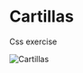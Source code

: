 # Cartillas
Css exercise

![Cartillas](https://user-images.githubusercontent.com/90775920/139191007-c43a6386-cd12-4463-b31f-6fdce4639d74.png)
